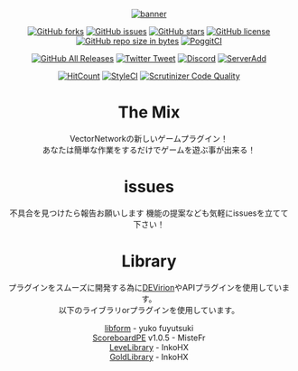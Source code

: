 <div align="center">

[![banner](https://github.com/VectorNetworkProject/TheMix/blob/master/assets/banner/VectorNetwork.png?raw=true)](https://www.vector-network.tk)

[![GitHub forks](https://img.shields.io/github/forks/VectorNetworkProject/TheMix.svg?style=for-the-badge)](https://github.com/VectorNetworkProject/TheMix/network)
[![GitHub issues](https://img.shields.io/github/issues/VectorNetworkProject/TheMix.svg?style=for-the-badge)](https://github.com/VectorNetworkProject/TheMix/issues)
[![GitHub stars](https://img.shields.io/github/stars/VectorNetworkProject/TheMix.svg?style=for-the-badge)](https://github.com/VectorNetworkProject/TheMix/stargazers)
[![GitHub license](https://img.shields.io/github/license/VectorNetworkProject/TheMix.svg?style=for-the-badge)](https://github.com/VectorNetworkProject/TheMix/blob/master/LICENSE)
[![GitHub repo size in bytes](https://img.shields.io/github/repo-size/VectorNetworkProject/TheMix.svg?style=for-the-badge)](https://github.com/VectorNetworkProject/TheMix)
[![PoggitCI](https://img.shields.io/badge/PoggitCI-Passing-brightgreen.svg?style=for-the-badge)](https://poggit.pmmp.io/ci/VectorNetworkProject/TheMix/~)

[![GitHub All Releases](https://img.shields.io/github/downloads/VectorNetworkProject/TheMix/total.svg?style=for-the-badge)](https://github.com/VectorNetworkProject/TheMix/releases)
[![Twitter Tweet](https://img.shields.io/badge/Twitter-tweet-blue.svg?style=for-the-badge)](https://twitter.com/intent/tweet?text=VectorNetwork:&url=https%3A%2F%2Fgithub.com%2FVectorNetworkProject)
[![Discord](https://img.shields.io/discord/439355544063705088.svg?style=for-the-badge)](https://discord.gg/EF2G5dh)
[![ServerAdd](https://img.shields.io/badge/Server-Add-brightgreen.svg?style=for-the-badge)](minecraft://?addExternalServer=VectorNetwork|play.vector-network.tk:56333)

[![HitCount](http://hits.dwyl.io/VectorNetworkProject/TheMix.svg)](http://hits.dwyl.io/VectorNetworkProject/TheMix)
[![StyleCI](https://github.styleci.io/repos/157084851/shield?branch=master)](https://github.styleci.io/repos/157084851)
[![Scrutinizer Code Quality](https://scrutinizer-ci.com/g/VectorNetworkProject/TheMix/badges/quality-score.png?b=develop)](https://scrutinizer-ci.com/g/VectorNetworkProject/TheMix/?branch=develop)

# The Mix
VectorNetworkの新しいゲームプラグイン！  
あなたは簡単な作業をするだけでゲームを遊ぶ事が出来る！

# issues
不具合を見つけたら報告お願いします
機能の提案なども気軽にissuesを立てて下さい！

# Library
プラグインをスムーズに開発する為に[DEVirion](https://github.com/poggit/devirion)やAPIプラグインを使用しています。  
以下のライブラリorプラグインを使用しています。

[libform](https://github.com/fuyutsuki/libform) - yuko fuyutsuki  
[ScoreboardPE](https://github.com/MisteFr/ScoreboardsPE) v1.0.5 - MisteFr  
[LeveLibrary](https://github.com/InkoHX/LeveLibrary) - InkoHX  
[GoldLibrary](https://github.com/InkoHX/GoldLibrary) - InkoHX 

</div>
